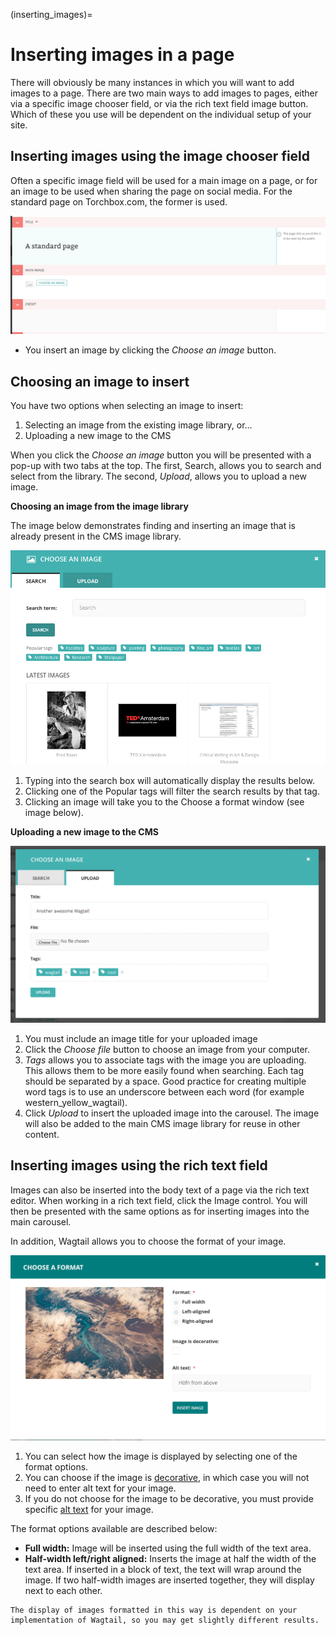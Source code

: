 (inserting_images)=

# Inserting images in a page

There will obviously be many instances in which you will want to add images to a page. There are two main ways to add images to pages, either via a specific image chooser field, or via the rich text field image button. Which of these you use will be dependent on the individual setup of your site.

## Inserting images using the image chooser field

Often a specific image field will be used for a main image on a page, or for an image to be used when sharing the page on social media. For the standard page on Torchbox.com, the former is used.

![](../../_static/images/screen14_add_main_image.png)

-   You insert an image by clicking the _Choose an image_ button.

## Choosing an image to insert

You have two options when selecting an image to insert:

1. Selecting an image from the existing image library, or…
2. Uploading a new image to the CMS

When you click the _Choose an image_ button you will be presented with a pop-up with two tabs at the top. The first, Search, allows you to search and select from the library. The second, _Upload_, allows you to upload a new image.

**Choosing an image from the image library**

The image below demonstrates finding and inserting an image that is already present in the CMS image library.

![](../../_static/images/screen16_selecting_image_from_library.png)

1. Typing into the search box will automatically display the results below.
2. Clicking one of the Popular tags will filter the search results by that tag.
3. Clicking an image will take you to the Choose a format window (see image below).

**Uploading a new image to the CMS**

![](../../_static/images/screen17_upload_image.png)

1. You must include an image title for your uploaded image
2. Click the _Choose file_ button to choose an image from your computer.
3. _Tags_ allows you to associate tags with the image you are uploading. This allows them to be more easily found when searching. Each tag should be separated by a space. Good practice for creating multiple word tags is to use an underscore between each word (for example western_yellow_wagtail).
4. Click _Upload_ to insert the uploaded image into the carousel. The image will also be added to the main CMS image library for reuse in other content.

## Inserting images using the rich text field

Images can also be inserted into the body text of a page via the rich text editor. When working in a rich text field, click the Image control. You will then be presented with the same options as for inserting images into the main carousel.

In addition, Wagtail allows you to choose the format of your image.

![](../../_static/images/screen18_image_format.png)

1. You can select how the image is displayed by selecting one of the format options.
2. You can choose if the image is [decorative](https://www.w3.org/WAI/tutorials/images/decorative/), in which case you will not need to enter alt text for your image.
3. If you do not choose for the image to be decorative, you must provide specific [alt text](https://developer.mozilla.org/en-US/docs/Learn/HTML/Multimedia_and_embedding/Images_in_HTML#Alternative_text) for your image.

The format options available are described below:

-   **Full width:** Image will be inserted using the full width of the text area.
-   **Half-width left/right aligned:** Inserts the image at half the width of the text area. If inserted in a block of text, the text will wrap around the image. If two half-width images are inserted together, they will display next to each other.

```{note}
The display of images formatted in this way is dependent on your implementation of Wagtail, so you may get slightly different results.
```
